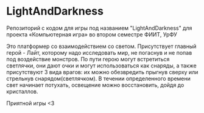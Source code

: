 # LightAndDarkness
Репозиторий с кодом для игры под названием "LightAndDarkness" для проекта «Компьютерная игра» во втором семестре ФИИТ, УрФУ

Это платформер со взаимодействием со светом. 
Присутствует главный герой - Лайт, которому надо исследовать мир, не погаснув и не попав под воздействие монстров. 
По пути герою могут встретиться светлячки, они дают очки и могут использоваться как снаряды, а также присутствуют 3 вида врагов: их можно обезвредить прыгнув сверху или стрельнув снарядом(светлячком). 
В течении определенного времени свет начинает потухать, освещение можно восстановить, дойдя до кристаллов.

Приятной игры <З

